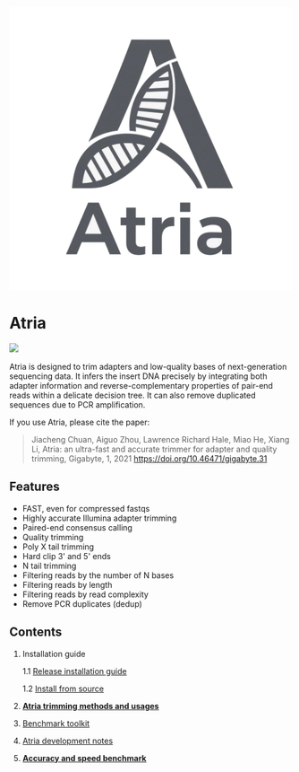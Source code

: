 ![Atria Logo](https://github.com/cihga39871/Atria/raw/master/docs/logo.png)

# Atria

![](https://img.shields.io/github/downloads/cihga39871/Atria/total)
 
Atria is designed to trim adapters and low-quality bases of next-generation sequencing data. It infers the insert DNA precisely by integrating both adapter information and reverse-complementary properties of pair-end reads within a delicate decision tree. It can also remove duplicated sequences due to PCR amplification.

If you use Atria, please cite the paper:
> Jiacheng Chuan, Aiguo Zhou, Lawrence Richard Hale, Miao He, Xiang Li, Atria: an ultra-fast and accurate trimmer for adapter and quality trimming, Gigabyte, 1, 2021  https://doi.org/10.46471/gigabyte.31

## Features

- FAST, even for compressed fastqs
- Highly accurate Illumina adapter trimming
- Paired-end consensus calling
- Quality trimming
- Poly X tail trimming
- Hard clip 3' and 5' ends
- N tail trimming
- Filtering reads by the number of N bases
- Filtering reads by length
- Filtering reads by read complexity
- Remove PCR duplicates (dedup)

## Contents

1. Installation guide

   1.1 [Release installation guide](docs/1.1.Release_installation_guide.md)

   1.2 [Install from source](docs/1.2.Install_from_source.md)

2. **[Atria trimming methods and usages](docs/2.Atria_trimming_methods_and_usages.md)**

3. [Benchmark toolkit](docs/3.Benchmark_toolkit.md)

4. [Atria development notes](docs/4.Development_notes.md)

5. **[Accuracy and speed benchmark](docs/5.Accuracy_and_speed_benchmark.md)**

